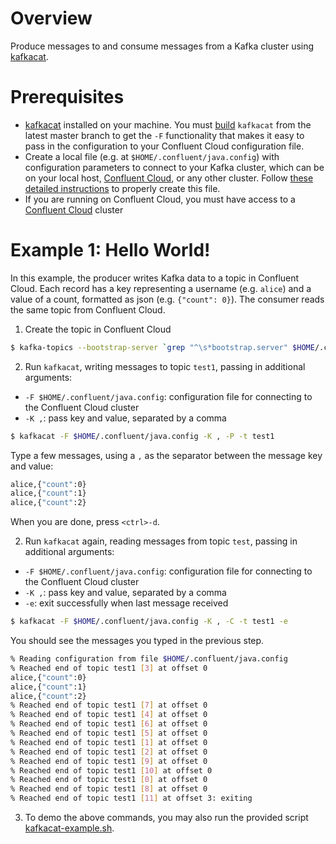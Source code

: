 # Overview

Produce messages to and consume messages from a Kafka cluster using [kafkacat](https://github.com/edenhill/kafkacat).


# Prerequisites

* [kafkacat](https://github.com/edenhill/kafkacat) installed on your machine.  You must [build](https://github.com/edenhill/kafkacat#build) `kafkacat` from the latest master branch to get the `-F` functionality that makes it easy to pass in the configuration to your Confluent Cloud configuration file.
* Create a local file (e.g. at `$HOME/.confluent/java.config`) with configuration parameters to connect to your Kafka cluster, which can be on your local host, [Confluent Cloud](https://www.confluent.io/confluent-cloud/?utm_source=github&utm_medium=demo&utm_campaign=ch.examples_type.community_content.clients-ccloud), or any other cluster.  Follow [these detailed instructions](https://github.com/confluentinc/configuration-templates/tree/master/README.md) to properly create this file. 
* If you are running on Confluent Cloud, you must have access to a [Confluent Cloud](https://www.confluent.io/confluent-cloud/?utm_source=github&utm_medium=demo&utm_campaign=ch.examples_type.community_content.clients-ccloud) cluster

# Example 1: Hello World!

In this example, the producer writes Kafka data to a topic in Confluent Cloud. 
Each record has a key representing a username (e.g. `alice`) and a value of a count, formatted as json (e.g. `{"count": 0}`).
The consumer reads the same topic from Confluent Cloud.

1. Create the topic in Confluent Cloud

```bash
$ kafka-topics --bootstrap-server `grep "^\s*bootstrap.server" $HOME/.confluent/java.config | tail -1` --command-config $HOME/.confluent/java.config --topic test1 --create --replication-factor 3 --partitions 6
```

2. Run `kafkacat`, writing messages to topic `test1`, passing in additional arguments:

* `-F $HOME/.confluent/java.config`: configuration file for connecting to the Confluent Cloud cluster
* `-K ,`: pass key and value, separated by a comma

```bash
$ kafkacat -F $HOME/.confluent/java.config -K , -P -t test1
```

Type a few messages, using a `,` as the separator between the message key and value:

```bash
alice,{"count":0}
alice,{"count":1}
alice,{"count":2}
```

When you are done, press `<ctrl>-d`.

2. Run `kafkacat` again, reading messages from topic `test`, passing in additional arguments:

* `-F $HOME/.confluent/java.config`: configuration file for connecting to the Confluent Cloud cluster
* `-K ,`: pass key and value, separated by a comma
* `-e`: exit successfully when last message received

```bash
$ kafkacat -F $HOME/.confluent/java.config -K , -C -t test1 -e
```

You should see the messages you typed in the previous step.

```bash
% Reading configuration from file $HOME/.confluent/java.config
% Reached end of topic test1 [3] at offset 0
alice,{"count":0}
alice,{"count":1}
alice,{"count":2}
% Reached end of topic test1 [7] at offset 0
% Reached end of topic test1 [4] at offset 0
% Reached end of topic test1 [6] at offset 0
% Reached end of topic test1 [5] at offset 0
% Reached end of topic test1 [1] at offset 0
% Reached end of topic test1 [2] at offset 0
% Reached end of topic test1 [9] at offset 0
% Reached end of topic test1 [10] at offset 0
% Reached end of topic test1 [0] at offset 0
% Reached end of topic test1 [8] at offset 0
% Reached end of topic test1 [11] at offset 3: exiting
```

3. To demo the above commands, you may also run the provided script [kafkacat-example.sh](kafkacat-example.sh).
